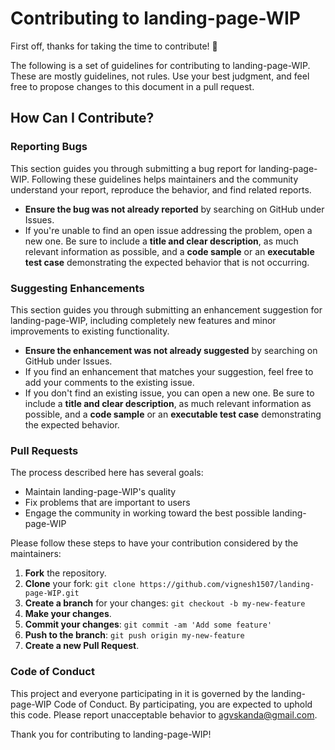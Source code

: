 # Contributing to landing-page-WIP

First off, thanks for taking the time to contribute! 🎉

The following is a set of guidelines for contributing to landing-page-WIP. These are mostly guidelines, not rules. Use your best judgment, and feel free to propose changes to this document in a pull request.

## How Can I Contribute?

### Reporting Bugs

This section guides you through submitting a bug report for landing-page-WIP. Following these guidelines helps maintainers and the community understand your report, reproduce the behavior, and find related reports.

- **Ensure the bug was not already reported** by searching on GitHub under Issues.
- If you're unable to find an open issue addressing the problem, open a new one. Be sure to include a **title and clear description**, as much relevant information as possible, and a **code sample** or an **executable test case** demonstrating the expected behavior that is not occurring.

### Suggesting Enhancements

This section guides you through submitting an enhancement suggestion for landing-page-WIP, including completely new features and minor improvements to existing functionality.

- **Ensure the enhancement was not already suggested** by searching on GitHub under Issues.
- If you find an enhancement that matches your suggestion, feel free to add your comments to the existing issue.
- If you don't find an existing issue, you can open a new one. Be sure to include a **title and clear description**, as much relevant information as possible, and a **code sample** or an **executable test case** demonstrating the expected behavior.

### Pull Requests

The process described here has several goals:

- Maintain landing-page-WIP's quality
- Fix problems that are important to users
- Engage the community in working toward the best possible landing-page-WIP

Please follow these steps to have your contribution considered by the maintainers:

1. **Fork** the repository.
2. **Clone** your fork: `git clone https://github.com/vignesh1507/landing-page-WIP.git`
3. **Create a branch** for your changes: `git checkout -b my-new-feature`
4. **Make your changes**.
5. **Commit your changes**: `git commit -am 'Add some feature'`
6. **Push to the branch**: `git push origin my-new-feature`
7. **Create a new Pull Request**.

### Code of Conduct

This project and everyone participating in it is governed by the landing-page-WIP Code of Conduct. By participating, you are expected to uphold this code. Please report unacceptable behavior to agvskanda@gmail.com.

Thank you for contributing to landing-page-WIP!
